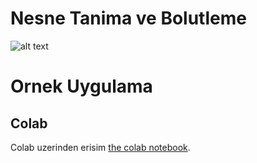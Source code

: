 # Nesne Tanima ve Bolutleme

![alt text](https://www.youtube.com/watch?v=KoOxnYbQV4o "Video Demo")
# Ornek Uygulama
## Colab
Colab uzerinden erisim  [the colab notebook](https://colab.research.google.com/drive/1NT5InAljpJroLBW44TObneislSnQmyz5).
